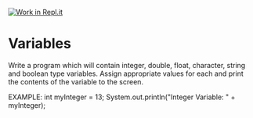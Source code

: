 [![Work in Repl.it](https://classroom.github.com/assets/work-in-replit-14baed9a392b3a25080506f3b7b6d57f295ec2978f6f33ec97e36a161684cbe9.svg)](https://classroom.github.com/online_ide?assignment_repo_id=4666802&assignment_repo_type=AssignmentRepo)
# Variables

Write a program which will contain integer, double, float, character, string and boolean type variables.  Assign appropriate values for each and print the contents of the variable to the screen.

EXAMPLE:
int myInteger = 13;
System.out.println("Integer Variable: " + myInteger);
